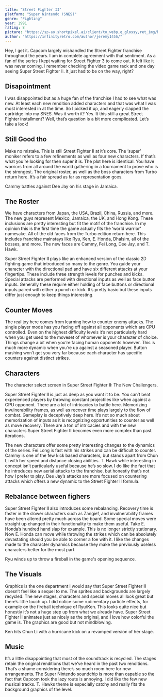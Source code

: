```yaml
---
title: "Street Fighter II"
platform: "Super Nintendo (SNES)"
genre: "Fighting"
year: 1991
rating: 8
picture: "https://sp-ao.shortpixel.ai/client/to_webp,q_glossy,ret_img/https://infinityretro.com/wp-content/uploads/2024/04/Super-Street-Fighter-II-SNES-cover.png"
author: "https://infinityretro.com/author/jeremy1456/"
---
```


Hey, I get it. Capcom largely mishandled the Street Fighter franchise throughout the years. I am in complete agreement with that sentiment. As a fan of the series I kept waiting for Street Fighter 3 to come out. It felt like it was never coming. I remember checking the video game rack and one day seeing Super Street Fighter II. It just had to be on the way, right?

## Disapointment
I was disappointed but as a huge fan of the franchise I had to see what was new. At least each new rendition added characters and that was what I was most interested in at the time. So I picked it up, and eagerly slapped the cartridge into my SNES. Was it worth it? Yes. It this still a great Street Fighter installment? Well, that’s question is a bit more complicated. Let’s take a look!

## Still Good tho
Make no mistake. This is still Street Fighter II at it’s core. The ‘super’ moniker refers to a few refinements as well as four new characters. If that’s what you’re looking for then super it is. The plot here is identical. You have warriors from all around the world gathering in a tournament to prove who is the strongest. The original roster, as well as the boss characters from Turbo return here. It’s a fair spread as far as representation goes.

Cammy battles against Dee Jay on his stage in Jamaica.

## The Roster
We have characters from Japan, the USA, Brazil, China, Russia, and more. The new guys represent Mexico, Jamaica, the UK, and Hong Kong. These inclusions are pretty interesting but fit the motif of the franchise. In my opinion this is the first time the game actually fits the ‘world warrior’ namesake. All of the old faces from the Turbo edition return here. This includes franchise mainstays like Ryu, Ken, E. Honda, Dhalsim, all of the bosses, and more. The new faces are Cammy, Fei Long, Dee Jay, and T. Hawk.

Super Street Fighter II plays like an enhanced version of the classic 2D fighting game that introduced so many to the genre. You guide your character with the directional pad and have six different attacks at your fingertips. These include three strength levels for punches and kicks. Special attacks are performed with directional inputs as well as face button inputs. Generally these require either holding of face buttons or directional inputs paired with either a punch or kick. It’s pretty basic but these inputs differ just enough to keep things interesting.

## Counter Moves
The real joy here comes from learning how to counter enemy attacks. The single player mode has you facing off against all opponents which are CPU controlled. Even on the highest difficulty levels it’s not particularly hard when you get used to the moveset of whomever is your character of choice. Things change a bit when you’re facing human opponents however. This is much more dynamic when you’re up against a seasoned player. Button mashing won’t get you very far because each character has specific counters against distinct strikes.

## Characters
The character select screen in Super Street Fighter II: The New Challengers.

Super Street Fighter II is just as deep as you want it to be. You can’t beat experienced players by throwing constant projectiles like when against a CPU opponent. There are a lot of intricacies to battle here. Memorizing invulnerability frames, as well as recover time plays largely to the flow of combat. Gameplay is deceptively deep here. It’s not so much about memorization of inputs as it is recognizing opportunities to counter as well as move recovery. There are a ton of intricacies and with the new characters Super Street Fighter II becomes even more complex than past iterations.

The new characters offer some pretty interesting changes to the dynamics of the series. Fei Long is fast with his strikes and can be difficult to counter. Cammy is one of the few kick based characters, but stands apart from Chun Li with her speed and distance closing abilities. T. Hawk while interesting in concept isn’t particularly useful because he’s so slow. I do like the fact that he introduces new aerial attacks to the franchise, but honestly that’s not how I prefer to play. Dee Jay’s attacks are more focused on countering attacks which offers a new dynamic to the Street Fighter II formula.

## Rebalance between fighers
Super Street Fighter II also introduces some rebalancing. Recovery time is faster in the slower characters such as Zangief, and invulnerability frames have been altered pretty much across the board. Some special moves were straight up changed in their functionality to make them useful. Take E. Honda’s hundred hand slap for example. This is no longer strictly stationary. Now E. Honda can move while throwing the strikes which can be absolutely devastating should you be able to corner a foe with it. I like the changes made to the character dynamics because they make the previously useless characters better for the most part.

Ryu winds up to throw a fireball in the game's opening sequence.

## The Visuals
Graphics is the one department I would say that Super Street Fighter II doesn’t feel like a sequel to me. The sprites and backgrounds are largely recycled. The new stages, characters and special moves all look great but there’s little touch up. I did notice some rudimentary particle effects, for example on the fireball technique of Ryu/Ken. This looks quite nice but honestly it’s not a huge step up from what we already have. Super Street Fighter II animates just as nicely as the original, and I love how colorful the game is. The graphics are good but not mindblowing.

Ken hits Chun Li with a hurricane kick on a revamped version of her stage.

## Music
It’s a little disappointing that most of the soundtrack is recycled. The stages retain the original renditions that we’ve heard in the past two renditions. That’s a shame considering there’s so much room here for new arrangements. The Super Nintendo soundchip is more than capable so the fact that Capcom took the lazy route is annoying. I did like the few new musical tracks. T. Hawks theme is especially catchy and really fits the background graphics of the level.